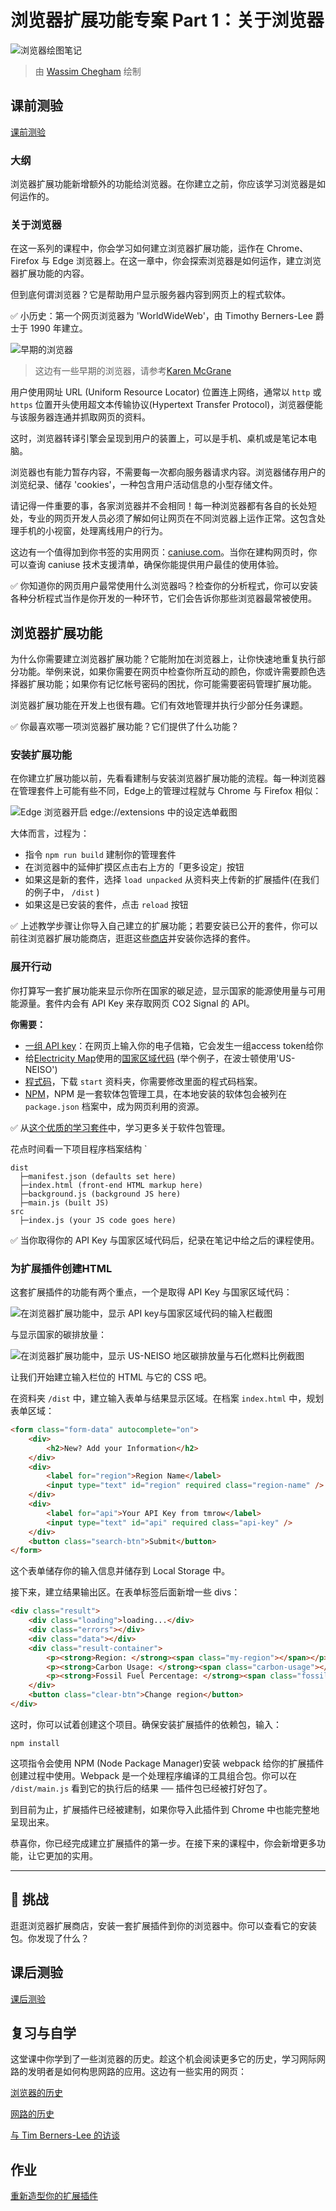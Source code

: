# 浏览器扩展功能专案 Part 1：关于浏览器

![浏览器绘图笔记](../../sketchnotes/browser.jpg)
> 由 [Wassim Chegham](https://dev.to/wassimchegham/ever-wondered-what-happens-when-you-type-in-a-url-in-an-address-bar-in-a-browser-3dob) 绘制

## 课前测验

[课前测验](https://ashy-river-0debb7803.1.azurestaticapps.net/quiz/23?loc=zh_tw)

### 大纲

浏览器扩展功能新增额外的功能给浏览器。在你建立之前，你应该学习浏览器是如何运作的。

### 关于浏览器

在这一系列的课程中，你会学习如何建立浏览器扩展功能，运作在 Chrome、Firefox 与 Edge 浏览器上。在这一章中，你会探索浏览器是如何运作，建立浏览器扩展功能的内容。

但到底何谓浏览器？它是帮助用户显示服务器内容到网页上的程式软体。

✅ 小历史：第一个网页浏览器为 'WorldWideWeb'，由 Timothy Berners-Lee 爵士于 1990 年建立。

![早期的浏览器](./images/earlybrowsers.jpg)
> 这边有一些早期的浏览器，请参考[Karen McGrane](https://www.slideshare.net/KMcGrane/week-4-ixd-history-personal-computing)

用户使用网址 URL (Uniform Resource Locator) 位置连上网络，通常以 `http` 或 `https` 位置开头使用超文本传输协议(Hypertext Transfer Protocol)，浏览器便能与该服务器连通并抓取网页的资料。

这时，浏览器转译引擎会呈现到用户的装置上，可以是手机、桌机或是笔记本电脑。

浏览器也有能力暂存内容，不需要每一次都向服务器请求内容。浏览器储存用户的浏览纪录、储存 'cookies'，一种包含用户活动信息的小型存储文件。

请记得一件重要的事，各家浏览器并不会相同！每一种浏览器都有各自的长处短处，专业的网页开发人员必须了解如何让网页在不同浏览器上运作正常。这包含处理手机的小视窗，处理离线用户的行为。

这边有一个值得加到你书签的实用网页：[caniuse.com](https://www.caniuse.com)。当你在建构网页时，你可以查询 caniuse 技术支援清单，确保你能提供用户最佳的使用体验。

✅ 你知道你的网页用户最常使用什么浏览器吗？检查你的分析程式，你可以安装各种分析程式当作是你开发的一种环节，它们会告诉你那些浏览器最常被使用。

## 浏览器扩展功能

为什么你需要建立浏览器扩展功能？它能附加在浏览器上，让你快速地重复执行部分功能。举例来说，如果你需要在网页中检查你所互动的颜色，你或许需要颜色选择器扩展功能；如果你有记忆帐号密码的困扰，你可能需要密码管理扩展功能。

浏览器扩展功能在开发上也很有趣。它们有效地管理并执行少部分任务课题。

✅ 你最喜欢哪一项浏览器扩展功能？它们提供了什么功能？

### 安装扩展功能

在你建立扩展功能以前，先看看建制与安装浏览器扩展功能的流程。每一种浏览器在管理套件上可能有些不同，Edge上的管理过程就与 Chrome 与 Firefox 相似：

![Edge 浏览器开启 edge://extensions 中的设定选单截图](./images/install-on-edge.png)

大体而言，过程为：

- 指令 `npm run build` 建制你的管理套件
- 在浏览器中的延伸扩摸区点击右上方的「更多设定」按钮
- 如果这是新的套件，选择 `load unpacked` 从资料夹上传新的扩展插件(在我们的例子中， `/dist` ) 
- 如果这是已安装的套件，点击 `reload` 按钮

✅ 上述教学步骤让你导入自己建立的扩展功能；若要安装已公开的套件，你可以前往浏览器扩展功能商店，逛逛这些[商店](https://microsoftedge.microsoft.com/addons/Microsoft-Edge-Extensions-Home)并安装你选择的套件。

### 展开行动

你打算写一套扩展功能来显示你所在国家的碳足迹，显示国家的能源使用量与可用能源量。套件内会有 API Key 来存取网页 CO2 Signal 的 API。

**你需要：**

- [一组 API key](https://www.co2signal.com/)：在网页上输入你的电子信箱，它会发生一组access token给你
- 给[Electricity Map](https://www.electricitymap.org/map)使用的[国家区域代码](http://api.electricitymap.org/v3/zones) (举个例子，在波士顿使用'US-NEISO')
- [程式码](./start)，下载 `start` 资料夹，你需要修改里面的程式码档案。
- [NPM](https://www.npmjs.com)，NPM 是一套软体包管理工具，在本地安装的软体包会被列在 `package.json` 档案中，成为网页利用的资源。

✅ 从[这个优质的学习套件](https://docs.microsoft.com/learn/modules/create-nodejs-project-dependencies/?WT.mc_id=academic-77807-sagibbon)中，学习更多关于软件包管理。

花点时间看一下项目程序档案结构
`
```
dist
  ├─manifest.json (defaults set here)
  ├─index.html (front-end HTML markup here)
  ├─background.js (background JS here)
  ├─main.js (built JS)
src
  ├─index.js (your JS code goes here)
```
✅ 当你取得你的 API Key 与国家区域代码后，纪录在笔记中给之后的课程使用。

### 为扩展插件创建HTML

这套扩展插件的功能有两个重点，一个是取得 API Key 与国家区域代码：

![在浏览器扩展功能中，显示 API key与国家区域代码的输入栏截图](./images/1.png)

与显示国家的碳排放量：

![在浏览器扩展功能中，显示 US-NEISO 地区碳排放量与石化燃料比例截图](./images/2.png)

让我们开始建立输入栏位的 HTML 与它的 CSS 吧。

在资料夹 `/dist` 中，建立输入表单与结果显示区域。在档案 `index.html` 中，规划表单区域：

```HTML
<form class="form-data" autocomplete="on">
	<div>
		<h2>New? Add your Information</h2>
	</div>
	<div>
		<label for="region">Region Name</label>
		<input type="text" id="region" required class="region-name" />
	</div>
	<div>
		<label for="api">Your API Key from tmrow</label>
		<input type="text" id="api" required class="api-key" />
	</div>
	<button class="search-btn">Submit</button>
</form>	
```
这个表单储存你的输入信息并储存到 Local Storage 中。

接下来，建立结果输出区。在表单标签后面新增一些 divs：

```HTML
<div class="result">
	<div class="loading">loading...</div>
	<div class="errors"></div>
	<div class="data"></div>
	<div class="result-container">
		<p><strong>Region: </strong><span class="my-region"></span></p>
		<p><strong>Carbon Usage: </strong><span class="carbon-usage"></span></p>
		<p><strong>Fossil Fuel Percentage: </strong><span class="fossil-fuel"></span></p>
	</div>
	<button class="clear-btn">Change region</button>
</div>
```
这时，你可以试着创建这个项目。确保安装扩展插件的依赖包，输入：

```
npm install
```

这项指令会使用 NPM (Node Package Manager)安装 webpack 给你的扩展插件创建过程中使用。Webpack 是一个处理程序编译的工具组合包。你可以在 `/dist/main.js` 看到它的执行后的结果 ── 插件包已经被打好包了。

到目前为止，扩展插件已经被建制，如果你导入此插件到 Chrome 中也能完整地呈现出来。

恭喜你，你已经完成建立扩展插件的第一步。在接下来的课程中，你会新增更多功能，让它更加的实用。

---

## 🚀 挑战

逛逛浏览器扩展商店，安装一套扩展插件到你的浏览器中。你可以查看它的安装包。你发现了什么？

## 课后测验

[课后测验](https://ashy-river-0debb7803.1.azurestaticapps.net/quiz/24?loc=zh_tw)

## 复习与自学

这堂课中你学到了一些浏览器的历史。趁这个机会阅读更多它的历史，学习网际网路的发明者是如何构思网路的应用。这边有一些实用的网页：

[浏览器的历史](https://www.mozilla.org/firefox/browsers/browser-history/)

[网路的历史](https://webfoundation.org/about/vision/history-of-the-web/)

[与 Tim Berners-Lee 的访谈](https://www.theguardian.com/technology/2019/mar/12/tim-berners-lee-on-30-years-of-the-web-if-we-dream-a-little-we-can-get-the-web-we-want)

## 作业

[重新造型你的扩展插件](./assignment.zh-cn.md)

